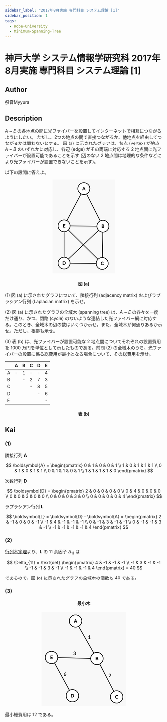 ```yaml
---
sidebar_label: "2017年8月実施 専門科目 システム理論 [1]"
sidebar_position: 1
tags:
  - Kobe-University
  - Minimum-Spanning-Tree
---
```

# 神戸大学 システム情報学研究科 2017年8月実施 専門科目 システム理論 \[1\]

## **Author**
祭音Myyura

## **Description**
$A$ ~ $E$ の各地点の間に光ファイバーを設置してインターネットで相互につながるようにしたい。
ただし、2つの地点の間で直接つながるか、他地点を経由してつながるかは問わないとする。 
図 (a) に示されたグラフは、各点 (vertex) が地点 $A$ ~ $B$ のいずれかに対応し、各辺 (edge) がその両端に対応する 2 地点間に光ファイバーが設置可能であることを示す (辺のない 2 地点間は地理的な条件などにより光ファイバーが設置できないことを示す)。

以下の設問に答えよ。

<figure style="text-align:center;">
  <img src="https://raw.githubusercontent.com/Myyura/the_kai_project_assets/main/kakomonn/kobe_university/system_informatics/csi_201708_senmon_system_1_p1.png" width="200" height="300" alt=""/>
</figure>

#### <center> 図 (a)

(1) 図 (a) に示されたグラフについて、隣接行列 (adjacency matrix) およびラプラシアン行列 (Laplacian matrix) を示せ。

(2) 図 (a) に示されたグラフの全域木 (spanning tree) は、$A$ ~ $E$ の各々を一度だけ通り、かつ、閉路 (cycle) のないような連結した光ファイバー網に対応する。このとき、全域木の辺の数はいくつか示せ。また、全域木が何通りあるか示せ。ただし、根拠も示せ。

(3) 表 (b) は、光ファイバーが設置可能な 2 地点間についてそれぞれの設置費用を 1000 万円を単位として示したものである。前問 (2) の全域木のうち、光ファイバーの設置に係る総費用が最小となる場合について、その総費用を示せ。

<style>
table {
margin: auto;
}
</style>

|  | A | B | C | D | E |
| -| - | - | - | - | - |
|A | - | 1 | - | - | 4 |
|B |   | - | 2 | 7 | 3 |
|C |   |   | - | 8 | 5 |
|D |   |   |   | - | 6 |
|E |   |   |   |   | - |

#### <center> 表 (b)

## **Kai**
### (1)
隣接行列 $\boldsymbol{A}$

$$
\boldsymbol{A} = \begin{pmatrix}
0 & 1 & 0 & 0 & 1 \\
1 & 0 & 1 & 1 & 1 \\
0 & 1 & 0 & 1 & 1 \\
0 & 1 & 1 & 0 & 1 \\
1 & 1 & 1 & 1 & 0
\end{pmatrix}
$$

次数行列 $\boldsymbol{D}$

$$
\boldsymbol{D} = \begin{pmatrix}
2 & 0 & 0 & 0 & 0 \\
0 & 4 & 0 & 0 & 0 \\
0 & 0 & 3 & 0 & 0 \\
0 & 0 & 0 & 3 & 0 \\
0 & 0 & 0 & 0 & 4
\end{pmatrix}
$$

ラプラシアン行列 $\boldsymbol{L}$

$$
\boldsymbol{L} = \boldsymbol{D} - \boldsymbol{A} = \begin{pmatrix}
2 & -1 & 0 & 0 & -1 \\
-1 & 4 & -1 & -1 & -1 \\
0 & -1 & 3 & -1 & -1 \\
0 & -1 & -1 & 3 & -1 \\
-1 & -1 & -1 & -1 & 4
\end{pmatrix}
$$

### (2)
[行列木定理](https://en.wikipedia.org/wiki/Kirchhoff%27s_theorem)より、$\boldsymbol{L}$ の $11$ 余因子 $\Delta_{11}$ は

$$
\Delta_{11} = \text{det} \begin{pmatrix}
4 & -1 & -1 & -1 \\
-1 & 3 & -1 & -1 \\
-1 & -1 & 3 & -1 \\
-1 & -1 & -1 & 4
\end{pmatrix} = 40
$$

であるので、図 (a) に示されたグラフの全域木の個数も 40 である。

### (3)

#### <center> 最小木

<figure style="text-align:center;">
  <img src="https://raw.githubusercontent.com/Myyura/the_kai_project_assets/main/kakomonn/kobe_university/system_informatics/csi_201708_senmon_system_1_p2.png" width="270" height="300" alt=""/>
</figure>

最小総費用は 12 である。